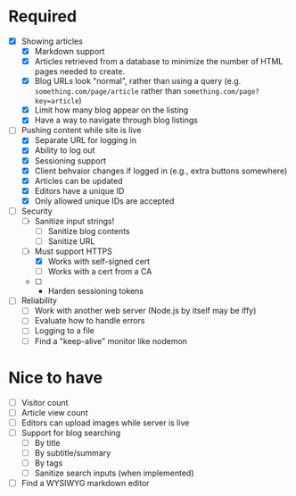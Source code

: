 # Required
- [X] Showing articles
	- [x] Markdown support
	- [x] Articles retrieved from a database to minimize the number of HTML pages needed to create.
	- [x] Blog URLs look "normal", rather than using a query (e.g. ```something.com/page/article``` rather than  ```something.com/page?key=article```)
	- [X] Limit how many blog appear on the listing
	- [X] Have a way to navigate through blog listings
- [ ] Pushing content while site is live
	- [x] Separate URL for logging in
	- [x] Ability to log out
	- [x] Sessioning support
	- [x] Client behvaior changes if logged in (e.g., extra buttons somewhere)
	- [x] Articles can be updated
	- [X] Editors have a unique ID
	- [X] Only allowed unique IDs are accepted
- [ ] Security
	- [ ] Sanitize input strings!
		- [ ] Sanitize blog contents
		- [ ] Sanitize URL
	- [ ] Must support HTTPS
		- [X] Works with self-signed cert
		- [ ] Works with a cert from a CA
	- [ ] - Harden sessioning tokens
- [ ] Reliability
	- [ ] Work with another web server (Node.js by itself may be iffy)
	- [ ] Evaluate how to handle errors
	- [ ] Logging to a file
	- [ ] Find a "keep-alive" monitor like nodemon

# Nice to have
- [ ] Visitor count
- [ ] Article view count
- [ ] Editors can upload images while server is live
- [ ] Support for blog searching
	- [ ] By title
	- [ ] By subtitle/summary
	- [ ] By tags
	- [ ] Sanitize search inputs (when implemented)
- [ ] Find a WYSIWYG markdown editor